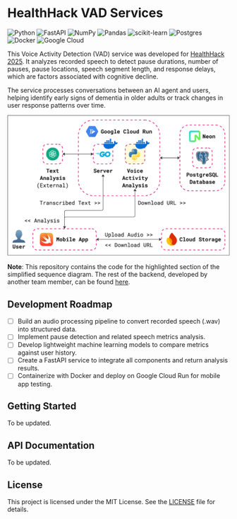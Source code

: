 # HealthHack VAD Services

![Python](https://img.shields.io/badge/python-3670A0?style=for-the-badge&logo=python&logoColor=ffdd54)
![FastAPI](https://img.shields.io/badge/FastAPI-005571?style=for-the-badge&logo=fastapi)
![NumPy](https://img.shields.io/badge/numpy-%23013243.svg?style=for-the-badge&logo=numpy&logoColor=white)
![Pandas](https://img.shields.io/badge/pandas-%23150458.svg?style=for-the-badge&logo=pandas&logoColor=white)
![scikit-learn](https://img.shields.io/badge/scikit--learn-%23F7931E.svg?style=for-the-badge&logo=scikit-learn&logoColor=white)
![Postgres](https://img.shields.io/badge/postgres-%23316192.svg?style=for-the-badge&logo=postgresql&logoColor=white)
![Docker](https://img.shields.io/badge/docker-%230db7ed.svg?style=for-the-badge&logo=docker&logoColor=white)
![Google Cloud](https://img.shields.io/badge/GoogleCloud-%234285F4.svg?style=for-the-badge&logo=google-cloud&logoColor=white)

This Voice Activity Detection (VAD) service was developed for [HealthHack 2025](https://healthhack.sg/). It analyzes recorded speech to detect pause durations, number of pauses, pause locations, speech segment length, and response delays, which are factors associated with cognitive decline.

The service processes conversations between an AI agent and users, helping identify early signs of dementia in older adults or track changes in user response patterns over time.

![Simplified Sequence Diagram](/figure/simplified_sequence_diagram.png)

**Note**: This repository contains the code for the highlighted section of the simplified sequence diagram. The rest of the backend, developed by another team member, can be found [here](https://github.com/CATISNOTSODIUM/healthhack-backend).

## Development Roadmap

- [ ] Build an audio processing pipeline to convert recorded speech (.wav) into structured data.
- [ ] Implement pause detection and related speech metrics analysis.
- [ ] Develop lightweight machine learning models to compare metrics against user history.
- [ ] Create a FastAPI service to integrate all components and return analysis results.
- [ ] Containerize with Docker and deploy on Google Cloud Run for mobile app testing.

## Getting Started

To be updated.

## API Documentation

To be updated.

## License

This project is licensed under the MIT License. See the [LICENSE](/LICENSE) file for details.
